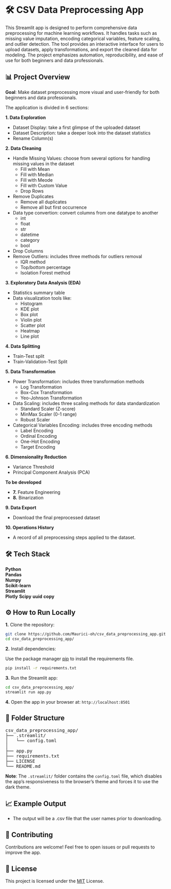 # 🛠️ CSV Data Preprocessing App

This Streamlit app is designed to perform comprehensive data preprocessing for machine learning workflows. It handles tasks such as missing value imputation, encoding categorical variables, feature scaling, and outlier detection. The tool provides an interactive interface for users to upload datasets, apply transformations, and export the cleaned data for modeling. The project emphasizes automation, reproducibility, and ease of use for both beginners and data professionals.

## 📊 Project Overview
**Goal**: Make dataset preprocessing more visual and user-friendly for both beginners and data professionals.

The application is divided in 6 sections:

**1. Data Exploration**
* Dataset Display: take a first glimpse of the uploaded dataset
* Dataset Description: take a deeper look into the dataset statistics
* Rename Column(s)

**2. Data Cleaning**
* Handle Missing Values: choose from several options for handling missing values in the dataset
    * Fill with Mean
    * Fill with Median
    * Fill with Meode
    * Fill with Custom Value
    * Drop Rows
* Remove Duplicates
    * Remove all duplicates
    * Remove all but first occurrence
* Data type convertion: convert columns from one datatype to another
    * int
    * float
    * str
    * datetime
    * category
    * bool
* Drop Columns
* Remove Outliers: includes three methods for outliers removal
    * IQR method
    * Top/bottom percentage
    * Isolation Forest method

**3. Exploratory Data Analysis (EDA)**
* Statistics summary table 
* Data visualization tools like:
    * Histogram
    * KDE plot
    * Box plot
    * Violin plot
    * Scatter plot
    * Heatmap
    * Line plot

**4. Data Splitting**
* Train-Test split
* Train-Validation-Test Split

**5. Data Transformation**
* Power Transformation: includes three transformation methods
    * Log Transformation
    * Box-Cox Transformation
    * Yeo-Johnson Transformation
* Data Scaling: includes three scaling methods for data standardization
    * Standard Scaler (Z-score)
    * MinMax Scaler (0-1 range)
    * Robust Scaler
* Categorical Variables Encoding: includes three encoding methods
    * Label Encoding
    * Ordinal Encoding
    * One-Hot Encoding
    * Target Encoding

**6. Dimensionality Reduction**
* Variance Threshold
* Principal Component Analysis (PCA)

**To be developed**
* **7.** Feature Engineering
* **8.** Binarization

**9. Data Export**
* Download the final preprocessed dataset

**10. Operations History**
* A record of all preprocessing steps applied to the dataset.


## 🛠️ Tech Stack

**Python**  
**Pandas**  
**Numpy**  
**Scikit-learn**   
**Streamlit**  
**Plotly**
**Scipy**
**uuid**
**copy**


## ⚙️ How to Run Locally

**1.** Clone the repository:
```bash
git clone https://github.com/Maurici-oh/csv_data_preprocessing_app.git
cd csv_data_preprocessing_app/
```
**2.** Install dependencies:

Use the package manager [pip](https://pip.pypa.io/en/stable/) to install the requirements file.

```bash
pip install -r requirements.txt
```
**3.** Run the Streamlit app:

```bash
cd csv_data_preprocessing_app/
streamlit run app.py
```
**4.** Open the app in your browser at: `http://localhost:8501`

## 🧾 Folder Structure
<pre>
csv_data_preprocessing_app/  
├── .streamlit/
│   └── config.toml   
│   
├── app.py
├── requirements.txt
├── LICENSE
└── README.md
</pre>

**Note**: The `.streamlit/` folder contains the `config.toml` file, which disables the app’s responsiveness to the browser’s theme and forces it to use the dark theme.

## 📈 Example Output

* The output will be a .csv file that the user names prior to downloading.

## 🤝 Contributing

Contributions are welcome! Feel free to open issues or pull requests to improve the app.

## 📄 License

This project is licensed under the [MIT](https://choosealicense.com/licenses/mit/) License.



